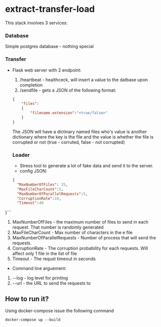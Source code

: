 # extract-transfer-load
This stack involves 3 services:

### Database
Simple postgres database - nothing special

### Transfer
* Flask web server with 2 endpoint:  
  1. /heartbeat - healthceck, will insert a value to the datbase upon completion
  2. /sendfile - gets a JSON of the following format:
  ```json
  {
      "files":
      {
          "filename.extension":"<true/false>"
      }
  }
  ```
  The JSON will have a dictinary named files who's value is another dictionary where the key is the file and the value is whether the file is corrupted or not (true - corruted, false - not corrupted)  

  ### Loader
  * Stress tool to generate a lot of fake data and send it to the server.
  * config JSON:  
  ```JSON
  {
    "MaxNumberOfFiles": 25,
    "MaxFileCharCount":5,
    "MaxNumberOfParallelRequests":5,
    "CorruptionRate":10,
    "Timeout":40    
}```      
1. MaxNumberOfFiles - the maximum number of files to send in each request. That number is randomly generated   
2.  MaxFileCharCount - Max number of characters in the e file
3. MaxNumberOfParallelRequests - Number of process that will send the requests.
4. CorruptionRate - The corruption probability for each requests. Will affect only 1 file in the list of file
5. Timeout - The requst timeout in seconds

* Command line arguement:
1. --log - log level for printing
2. --url - the URL to send the requests to 

## How to run it?
Using docker-compose issue the following command   
```
docker-compose up --build
```